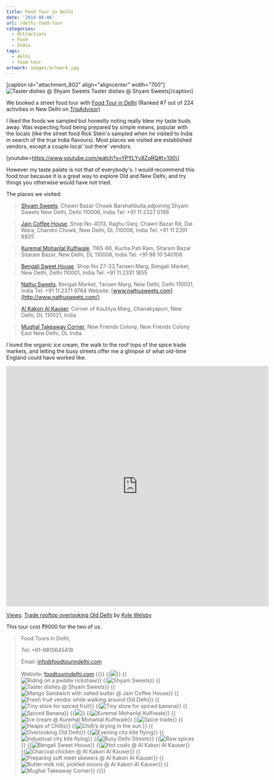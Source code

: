 ```yaml
---
title: Food Tour in Delhi
date: '2014-08-06'
url: /delhi-food-tour
categories:
  - Attractions
  - Food
  - India
tags:
  - delhi
  - food tour
artwork: images/artwork.jpg
---
```


\[caption id="attachment\_802" align="aligncenter" width="700"\]![Taster dishes @ Shyam Sweets](images/DSC00559-1024x575.jpg) Taster dishes @ Shyam Sweets\[/caption\]

We booked a street food tour with [Food Tour in Delhi](http://www.tripadvisor.in/Attraction_Review-g304551-d3879008-Reviews-Indian_Food_Tours_in_Delhi-New_Delhi_National_Capital_Territory_of_Delhi.html "Food Tour in Delhi on TripAdvisor") (Ranked #7 out of 224 activities in New Delhi on [TripAdvisor](http://www.tripadvisor.in/Attraction_Review-g304551-d3879008-Reviews-Indian_Food_Tours_in_Delhi-New_Delhi_National_Capital_Territory_of_Delhi.html))

I liked the foods we sampled but honestly noting really blew my taste buds away. Was expecting food being prepared by simple means, popular with the locals (like the street food Rick Stein's sampled when he visited to India in search of the true India flavours). Most places we visited are established vendors, except a couple local 'out there' vendors.

\[youtube=https://www.youtube.com/watch?v=YPYLYy8ZoRQ#t=100\]

However my taste palate is not that of everybody's. I would recommend this food tour because it is a great way to explore Old and New Delhi, and try things you otherwise would have not tried.

The places we visited:

> [Shyam Sweets](https://plus.google.com/110154827732134993192/about), Chawri Bazar Chowk Barshahbulla,adjoining Shyam Sweets New Delhi, Delhi 110006, India Tel: +91 11 2327 0198

> [Jain Coffee House](https://plus.google.com/104029590771574657071/about), Shop No-4013, Raghu Ganj, Chawri Bazar Rd, Dai Wara, Chandni Chowk, New Delhi, DL 110006, India Tel: +91 11 2391 8925

> [Kuremal Mohanlal Kulfiwale](https://plus.google.com/111136267999641846355/about), 1165-66, Kucha Pati Ram, Sitaram Bazar Sitaram Bazar, New Delhi, DL 110006, India Tel: +91 98 10 540106

> [Bengali Sweet House](https://plus.google.com/112780385948179376103/about), Shop No 27-33,Tansen Marg, Bengali Market, New Delhi, Delhi 110001, India Tel: +91 11 2331 1855

> [Nathu Sweets](https://plus.google.com/108983247764486450765/about), Bengali Market, Tansen Marg, New Delhi, Delhi 110001, India Tel: +91 11 2371 9784 Website: [www.nathusweets.com](http://www.nathusweets.com/)

> [Al Kakori Al Kauser](https://plus.google.com/109723913251922715451/about), Corner of Kautilya Marg, Chanakyapuri, New Delhi, DL 110021, India

> [Mughal Takeaway Corner](https://plus.google.com/109426676803154334318/about), New Friends Colony, New Friends Colony East New Delhi, DL India‎

I loved the organic ice cream, the walk to the roof tops of the spice trade markets, and letting the busy streets offer me a glimpse of what old-time England could have worked like.

<iframe src="https://maps.google.com/maps?layer=c&amp;panoid=bK55UuSBsssAAAQfCUYn1A&amp;ie=UTF8&amp;source=embed&amp;output=svembed&amp;cbp=13%2C117.23320000000001%2C%2C0%2C0" width="700" height="640" frameborder="0" marginwidth="0" marginheight="0" scrolling="no"></iframe>

[Views](https://www.google.com/maps/views/): [Trade rooftop overlooking Old Delhi](https://www.google.com/maps/views/view/103958417703949399427/gphoto/6048016995252378594) by [Kyle Welsby](https://www.google.com/maps/views/profile/103958417703949399427)



This tour cost ₹9000 for the two of us.

> Food Tours in Delhi,
> 
> Tel: +91-9810645418
> 
> Email: [info@foodtourindelhi.com](mailto:info@foodtourindelhi.com)
> 
> Website: [foodtourindelhi.com](http://foodtourindelhi.com/)
{{<gallery>}}
  {{<img src="images/581208_502219656534993_1773788823_n1.jpg">}}
  {{<img src="images/IMG_4101.jpg" title="Riding on a peddle rickshaw">}}
  {{<img src="images/IMG_4105.jpg" title="Shyam Sweets">}}
  {{<img src="images/DSC00559.jpg" title="Taster dishes @ Shyam Sweets">}}
  {{<img src="images/IMG_4108.jpg" title="Mango Sandwich with salted butter @ Jain Coffee House">}}
  {{<img src="images/IMG_4110.jpg" title="Fresh fruit vendor while walking around Old Delhi">}}
  {{<img src="images/IMG_4113.jpg" title="Tiny store for spiced fruit">}}
  {{<img src="images/DSC00561.jpg" title="Tiny store for spiced banana" oriantation="portrait">}}
  {{<img src="images/DSC00563.jpg" title="Spiced Banana">}}
  {{<img src="images/DSC00562.jpg" oriantation="portrait">}}
  {{<img src="images/IMG_4115.jpg" title="Kuremal Mohanlal Kulfiwale">}}
  {{<img src="images/IMG_4114.jpg" title="Ice cream @ Kuremal Mohanlal Kulfiwale">}}
  {{<img src="images/PANO_20140806_182651.jpg" title="Spice trade">}}
  {{<img src="images/IMG_4120.jpg" title="Heaps of Chillis">}}
  {{<img src="images/DSC00568.jpg" title="Chilli&#8217;s drying in the sun.">}}
  {{<img src="images/PANO_20140806_182714.jpg" title="Overlooking Old Delhi">}}
  {{<img src="images/DSC00570.jpg" title="Evening city kite flying">}}
  {{<img src="images/DSC00571.jpg" title="Industrual city kite flying">}}
  {{<img src="images/IMG_4119.jpg" title="Busy Delhi Streets">}}
  {{<img src="images/DSC00577.jpg" title="Raw spices">}}
  {{<img src="images/IMG_4132.jpg" title="Bengali Sweet House">}}
  {{<img src="images/hot-coals.jpg" title="Hot coals @ Al Kakori Al Kauser">}}
  {{<img src="images/IMG_4133.jpg" title="Charcoal chicken @ Al Kakori Al Kauser">}}
  {{<img src="images/DSC00578.jpg" title="Preparing soft meet skewers @ Al Kakori Al Kauser">}}
  {{<img src="images/IMG_4135.jpg" title="Butter-milk roti, pickled onions @ Al Kakori Al Kauser">}}
  {{<img src="images/IMG_4136.jpg" title="Mughal Takeaway Corner">}}
{{</gallery>}}
